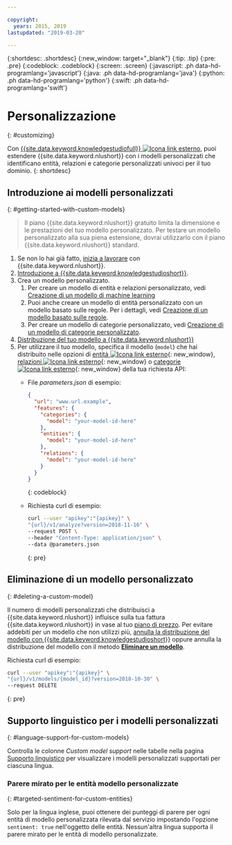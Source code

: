 ```yaml
---

copyright:
  years: 2015, 2019
lastupdated: "2019-03-20"

---
```


{:shortdesc: .shortdesc}
{:new_window: target="_blank"}
{:tip: .tip}
{:pre: .pre}
{:codeblock: .codeblock}
{:screen: .screen}
{:javascript: .ph data-hd-programlang='javascript'}
{:java: .ph data-hd-programlang='java'}
{:python: .ph data-hd-programlang='python'}
{:swift: .ph data-hd-programlang='swift'}

# Personalizzazione
{: #customizing}

Con [{{site.data.keyword.knowledgestudiofull}} ![Icona link esterno](../../icons/launch-glyph.svg "Icona link esterno")](https://www.ibm.com/watson/services/knowledge-studio/), puoi estendere {{site.data.keyword.nlushort}} con i modelli personalizzati che identificano entità, relazioni e categorie personalizzati univoci per il tuo dominio.
{: shortdesc}

## Introduzione ai modelli personalizzati
{: #getting-started-with-custom-models}

> Il piano {{site.data.keyword.nlushort}} gratuito limita la dimensione e le prestazioni del tuo modello personalizzato. Per testare un modello personalizzato alla sua piena estensione, dovrai utilizzarlo con il piano {{site.data.keyword.nlushort}} standard.

1. Se non lo hai già fatto, [inizia a lavorare](/docs/services/natural-language-understanding?topic=natural-language-understanding-getting-started) con {{site.data.keyword.nlushort}}.
2. [Introduzione a {{site.data.keyword.knowledgestudioshort}}](/docs/services/watson-knowledge-studio?topic=watson-knowledge-studio-wks_tutintro#wks_tutintro).
3. Crea un modello personalizzato.
   1. Per creare un modello di entità e relazioni personalizzato, vedi [Creazione di un modello di machine learning](/docs/services/watson-knowledge-studio?topic=watson-knowledge-studio-wks_tutml_intro) 
   2. Puoi anche creare un modello di entità personalizzato con un modello basato sulle regole. Per i dettagli, vedi [Creazione di un modello basato sulle regole](/docs/services/watson-knowledge-studio?topic=watson-knowledge-studio-wks_tutrule_intro).
   3. Per creare un modello di categorie personalizzato, vedi [Creazione di un modello di categorie personalizzato](/docs/services/watson-knowledge-studio?topic=watson-knowledge-studio-create-categories-model).
4. [Distribuzione del tuo modello a {{site.data.keyword.nlushort}}](/docs/services/watson-knowledge-studio?topic=watson-knowledge-studio-publish-ml#wks_manlu)
5. Per utilizzare il tuo modello, specifica il modello (`model`) che hai distribuito nelle opzioni di
[entità ![Icona link esterno](../../icons/launch-glyph.svg "Icona link esterno")](https://{DomainName}/apidocs/natural-language-understanding#entities){: new_window},
[relazioni ![Icona link esterno](../../icons/launch-glyph.svg "Icona link esterno")](https://{DomainName}/apidocs/natural-language-understanding#relations){: new_window} o [categorie ![Icona link esterno](../../icons/launch-glyph.svg "Icona link esterno")](https://{DomainName}/apidocs/natural-language-understanding#categories){: new_window} della tua richiesta API:
    - File *parameters.json* di esempio:

        ```json
        {
          "url": "www.url.example",
          "features": {
            "categories": {
              "model": "your-model-id-here"
            },
            "entities": {
              "model": "your-model-id-here"
            },
            "relations": {
              "model": "your-model-id-here"
            }
          }
        }
        ```
        {: codeblock}

    - Richiesta curl di esempio:

        ```bash
        curl --user "apikey":"{apikey}" \
        "{url}/v1/analyze?version=2018-11-16" \
        --request POST \
        --header "Content-Type: application/json" \
        --data @parameters.json
        ```
        {: pre}

## Eliminazione di un modello personalizzato
{: #deleting-a-custom-model}

Il numero di modelli personalizzati che distribuisci a {{site.data.keyword.nlushort}} influisce sulla tua fattura {{site.data.keyword.nlushort}} in vase al tuo [piano di prezzo](https://www.ibm.com/cloud/watson-natural-language-understanding/pricing). Per evitare addebiti per un modello che non utilizzi più, [annulla la distribuzione del modello con {{site.data.keyword.knowledgestudioshort}}](/docs/services/watson-knowledge-studio?topic=watson-knowledge-studio-publish-ml#undeploy-view-model) oppure annulla la distribuzione del modello con il metodo **[Eliminare un modello](https://{DomainName}/apidocs/natural-language-understanding#delete-model)**.

Richiesta curl di esempio:

```bash
curl --user "apikey":"{apikey}" \
"{url}/v1/models/{model_id}?version=2018-10-30" \
--request DELETE
```
{: pre}


## Supporto linguistico per i modelli personalizzati
{: #language-support-for-custom-models}

Controlla le colonne *Custom model support* nelle tabelle nella pagina [Supporto linguistico](/docs/services/natural-language-understanding?topic=natural-language-understanding-language-support) per visualizzare i modelli personalizzati supportati per ciascuna lingua.

### Parere mirato per le entità modello personalizzate
{: #targeted-sentiment-for-custom-entities}

Solo per la lingua inglese, puoi ottenere dei punteggi di parere per ogni entità di modello personalizzata rilevata dal servizio impostando l'opzione `sentiment: true` nell'oggetto delle entità. Nessun'altra lingua supporta il parere mirato per le entità di modello personalizzate.
